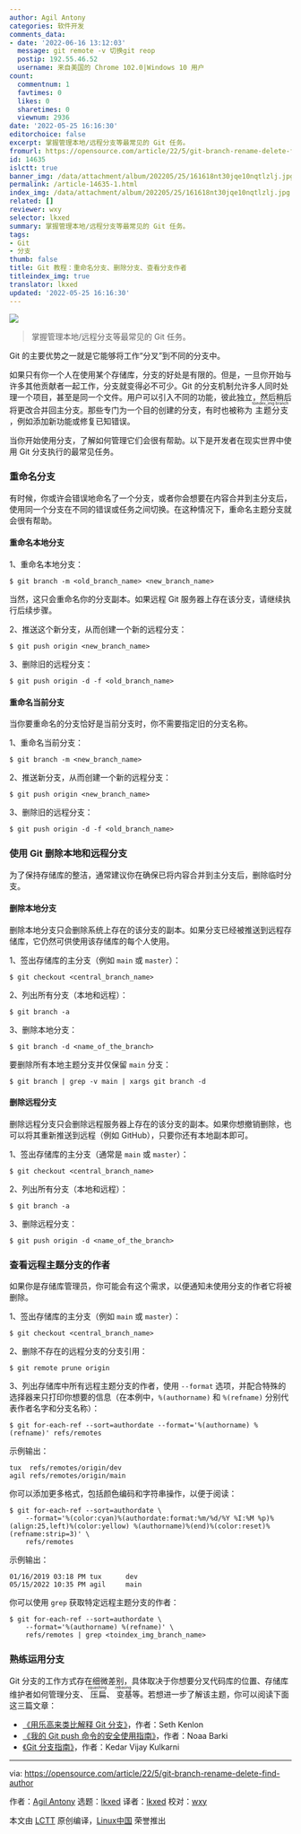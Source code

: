 ```yaml
---
author: Agil Antony
categories: 软件开发
comments_data:
- date: '2022-06-16 13:12:03'
  message: git remote -v 切换git reop
  postip: 192.55.46.52
  username: 来自美国的 Chrome 102.0|Windows 10 用户
count:
  commentnum: 1
  favtimes: 0
  likes: 0
  sharetimes: 0
  viewnum: 2936
date: '2022-05-25 16:16:30'
editorchoice: false
excerpt: 掌握管理本地/远程分支等最常见的 Git 任务。
fromurl: https://opensource.com/article/22/5/git-branch-rename-delete-find-author
id: 14635
islctt: true
banner_img: /data/attachment/album/202205/25/161618nt30jqe10nqtlzlj.jpg
permalink: /article-14635-1.html
index_img: /data/attachment/album/202205/25/161618nt30jqe10nqtlzlj.jpg.thumb.jpg
related: []
reviewer: wxy
selector: lkxed
summary: 掌握管理本地/远程分支等最常见的 Git 任务。
tags:
- Git
- 分支
thumb: false
title: Git 教程：重命名分支、删除分支、查看分支作者
titleindex_img: true
translator: lkxed
updated: '2022-05-25 16:16:30'
---
```


![](/data/attachment/album/202205/25/161618nt30jqe10nqtlzlj.jpg)



> 
> 掌握管理本地/远程分支等最常见的 Git 任务。
> 
> 
> 


Git 的主要优势之一就是它能够将工作“分叉”到不同的分支中。


如果只有你一个人在使用某个存储库，分支的好处是有限的。但是，一旦你开始与许多其他贡献者一起工作，分支就变得必不可少。Git 的分支机制允许多人同时处理一个项目，甚至是同一个文件。用户可以引入不同的功能，彼此独立，然后稍后将更改合并回主分支。那些专门为一个目的创建的分支，有时也被称为<ruby> 主题分支 <rt>  toindex_img branch </rt></ruby>，例如添加新功能或修复已知错误。


当你开始使用分支，了解如何管理它们会很有帮助。以下是开发者在现实世界中使用 Git 分支执行的最常见任务。


### 重命名分支


有时候，你或许会错误地命名了一个分支，或者你会想要在内容合并到主分支后，使用同一个分支在不同的错误或任务之间切换。在这种情况下，重命名主题分支就会很有帮助。


#### 重命名本地分支


1、重命名本地分支：



```
$ git branch -m <old_branch_name> <new_branch_name>

```

当然，这只会重命名你的分支副本。如果远程 Git 服务器上存在该分支，请继续执行后续步骤。


2、推送这个新分支，从而创建一个新的远程分支：



```
$ git push origin <new_branch_name>

```

3、删除旧的远程分支：



```
$ git push origin -d -f <old_branch_name>

```

#### 重命名当前分支


当你要重命名的分支恰好是当前分支时，你不需要指定旧的分支名称。


1、重命名当前分支：



```
$ git branch -m <new_branch_name>

```

2、推送新分支，从而创建一个新的远程分支：



```
$ git push origin <new_branch_name>

```

3、删除旧的远程分支：



```
$ git push origin -d -f <old_branch_name>

```

### 使用 Git 删除本地和远程分支


为了保持存储库的整洁，通常建议你在确保已将内容合并到主分支后，删除临时分支。


#### 删除本地分支


删除本地分支只会删除系统上存在的该分支的副本。如果分支已经被推送到远程存储库，它仍然可供使用该存储库的每个人使用。


1、签出存储库的主分支（例如 `main` 或 `master`）：



```
$ git checkout <central_branch_name>

```

2、列出所有分支（本地和远程）：



```
$ git branch -a

```

3、删除本地分支：



```
$ git branch -d <name_of_the_branch>

```

要删除所有本地主题分支并仅保留 `main` 分支：



```
$ git branch | grep -v main | xargs git branch -d

```

#### 删除远程分支


删除远程分支只会删除远程服务器上存在的该分支的副本。如果你想撤销删除，也可以将其重新推送到远程（例如 GitHub），只要你还有本地副本即可。


1、签出存储库的主分支（通常是 `main` 或 `master`）：



```
$ git checkout <central_branch_name>

```

2、列出所有分支（本地和远程）：



```
$ git branch -a

```

3、删除远程分支：



```
$ git push origin -d <name_of_the_branch>

```

### 查看远程主题分支的作者


如果你是存储库管理员，你可能会有这个需求，以便通知未使用分支的作者它将被删除。


1、签出存储库的主分支（例如 `main` 或 `master`）：



```
$ git checkout <central_branch_name>

```

2、删除不存在的远程分支的分支引用：



```
$ git remote prune origin

```

3、列出存储库中所有远程主题分支的作者，使用 `--format` 选项，并配合特殊的选择器来只打印你想要的信息（在本例中，`%(authorname)` 和 `%(refname)` 分别代表作者名字和分支名称）：



```
$ git for-each-ref --sort=authordate --format='%(authorname) %(refname)' refs/remotes

```

示例输出：



```
tux  refs/remotes/origin/dev
agil refs/remotes/origin/main

```

你可以添加更多格式，包括颜色编码和字符串操作，以便于阅读：



```
$ git for-each-ref --sort=authordate \
    --format='%(color:cyan)%(authordate:format:%m/%d/%Y %I:%M %p)%(align:25,left)%(color:yellow) %(authorname)%(end)%(color:reset)%(refname:strip=3)' \
    refs/remotes

```

示例输出：



```
01/16/2019 03:18 PM tux      dev
05/15/2022 10:35 PM agil     main

```

你可以使用 `grep` 获取特定远程主题分支的作者：



```
$ git for-each-ref --sort=authordate \
    --format='%(authorname) %(refname)' \
    refs/remotes | grep <toindex_img_branch_name>

```

### 熟练运用分支


Git 分支的工作方式存在细微差别，具体取决于你想要分叉代码库的位置、存储库维护者如何管理分支、<ruby> 压扁 <rt>  squashing </rt></ruby>、<ruby> 变基 <rt>  rebasing </rt></ruby>等。若想进一步了解该主题，你可以阅读下面这三篇文章：


* [《用乐高来类比解释 Git 分支》](https://opensource.com/article/22/4/git-branches)，作者：Seth Kenlon
* [《我的 Git push 命令的安全使用指南》](https://opensource.com/article/22/4/git-push)，作者：Noaa Barki
* [《Git 分支指南》](https://opensource.com/article/18/5/git-branching)，作者：Kedar Vijay Kulkarni




---


via: <https://opensource.com/article/22/5/git-branch-rename-delete-find-author>


作者：[Agil Antony](https://opensource.com/users/agantony) 选题：[lkxed](https://github.com/lkxed) 译者：[lkxed](https://github.com/lkxed) 校对：[wxy](https://github.com/wxy)


本文由 [LCTT](https://github.com/LCTT/TranslateProject) 原创编译，[Linux中国](https://linux.cn/) 荣誉推出